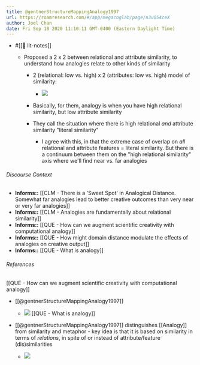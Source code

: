 ```yaml
---
title: @gentnerStructureMappingAnalogy1997
url: https://roamresearch.com/#/app/megacoglab/page/n3vQ54ceX
author: Joel Chan
date: Fri Sep 18 2020 11:10:11 GMT-0400 (Eastern Daylight Time)
---
```


- #[[📝 lit-notes]]

    - Proposed a 2 x 2 between relational and attribute similarity, to understand how analogies relate to other kinds of similarity

        - 2 (relational: low vs. high) x 2 (attributes: low vs. high) model of similarity:

            - ![](https://firebasestorage.googleapis.com/v0/b/firescript-577a2.appspot.com/o/imgs%2Fapp%2Fmegacoglab%2FC0CKJWoVGw.png?alt=media&token=2cac9f86-f961-4fab-9bc0-51df1ca4265f)

        - Basically, for them, analogy is when you have high relational similarity, but low attribute similarity

        - They call the situation where there is high relational *and* attribute similarity "literal similarity"

            - I agree with this, in that the extreme case of overlap on *all* relational and attribute features = literal similarity. But there is a continuum between them on the "high relational similarity" axis where we'll find near vs. far analogies

###### Discourse Context

- **Informs::** [[CLM - There is a 'Sweet Spot' in Analogical Distance. Somewhat far analogies lead to better creative outcomes than very near or very far analogies]]
- **Informs::** [[CLM - Analogies are fundamentally about relational similarity]]
- **Informs::** [[QUE - How can we augment scientific creativity with computational analogy]]
- **Informs::** [[QUE - How might domain distance modulate the effects of analogies on creative output]]
- **Informs::** [[QUE - What is analogy]]

###### References

[[QUE - How can we augment scientific creativity with computational analogy]]

- [[@gentnerStructureMappingAnalogy1997]]

    - ![](https://firebasestorage.googleapis.com/v0/b/firescript-577a2.appspot.com/o/imgs%2Fapp%2Fmegacoglab%2FC0CKJWoVGw.png?alt=media&token=2cac9f86-f961-4fab-9bc0-51df1ca4265f)
[[QUE - What is analogy]]

- [[@gentnerStructureMappingAnalogy1997]] distinguishes [[Analogy]] from similarity and metaphor - key idea is that it is based on similarity in terms of *relations*, in spite of or instead of attribute/feature (dis)similarities

    - ![](https://firebasestorage.googleapis.com/v0/b/firescript-577a2.appspot.com/o/imgs%2Fapp%2Fmegacoglab%2FC0CKJWoVGw.png?alt=media&token=2cac9f86-f961-4fab-9bc0-51df1ca4265f)
